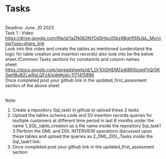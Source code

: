 # Tasks
<BR> Deadine: June _10 2023
<BR> Task 1 : 
Video  https://drive.google.com/file/d/1aZN062NYOdSHpc05kz9Bghfl5NJbL_Mv/view?usp=share_link
<BR> Look into this video and create the tables as mentioned (understand the logic for table creation and insertion records)
also look into be the below sheet (Common Tasks section) for constarints and column names
<BR> sheet: https://docs.google.com/spreadsheets/d/1_Or1OiGHEMZp4i865tcqnFhQr5K3wH8uB2LwRgLQFz4/edit#gid=1171415896
<BR> Once completed post your github link in the updated_first_assesment section of the above sheet

<BR> Note:
1. Create a repository Sql_taskl in github to upload these 2 tasks
2. Upload the tables schema code and 50 insertion records queries for multiple customers at different time period in last 6 months under the name 1_SQL_table_creation as a file name inside the repository Sql_task1
3 Perform the DML and DDL INTERVIEW operations discussed upon these tables and upload the queries as 2_DML_DDL_Tasks inside the Sql_task1
  link: 
4. Once completed post your github link in the updated_first_assesment section


